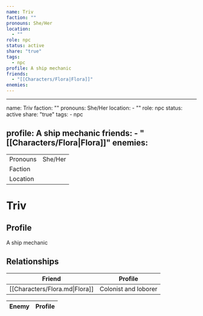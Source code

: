 ```yaml
---
name: Triv
faction: ""
pronouns: She/Her
location:
  - ""
role: npc
status: active
share: "true"
tags:
  - npc
profile: A ship mechanic
friends:
  - "[[Characters/Flora|Flora]]"
enemies: 
---
```

---
name: Triv
faction: ""
pronouns: She/Her
location:
    - ""
role: npc
status: active
share: "true"
tags:
    - npc

profile: A ship mechanic
friends:
    - "[[Characters/Flora|Flora]]"
enemies:
---


|  |  |
| ---- | ---- |
| Pronouns | She/Her |
| Faction |  |
| Location |  |


# Triv
## Profile
A ship mechanic


## Relationships

| Friend                         | Profile              |
| ------------------------------ | -------------------- |
| [[Characters/Flora.md\|Flora]] | Colonist and loborer |


| Enemy | Profile |
| ----- | ------- |

